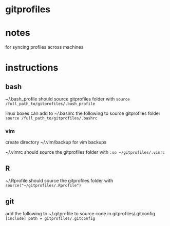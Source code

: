 gitprofiles
===========

# notes

for syncing profiles across machines

# instructions
## bash
~/.bash\_profile should source gitprofiles folder with `source /full_path_to/gitprofiles/.bash_profile`

linux boxes can add to ~/.bashrc the following to source gitprofiles folder `source /full_path_to/gitprofiles/.bashrc`

### vim
create directory ~/.vim/backup for vim backups

~/.vimrc should source the gitprofiles folder with `:so ~/gitprofiles/.vimrc`

## R
~/.Rprofile should source the gitprofiles folder with `source("~/gitprofiles/.Rprofile")`

## git
add the following to ~/.gitprofile to source code in gitprofiles/.gitconfig
`[include]
	path = gitprofiles/.gitconfig`
